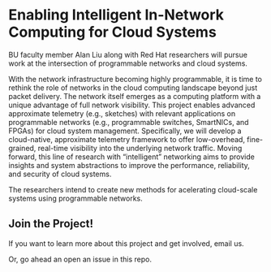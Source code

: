 # Enabling Intelligent In-Network Computing for Cloud Systems

BU faculty member Alan Liu along with Red Hat researchers will pursue work at the intersection of programmable networks and cloud systems. 

With the network infrastructure becoming highly programmable, it is time to rethink the role of networks in the cloud computing landscape beyond just packet delivery. The network itself emerges as a computing platform with a unique advantage of full network visibility. This project enables advanced approximate telemetry (e.g., sketches) with relevant applications on programmable networks (e.g., programmable switches, SmartNICs, and FPGAs) for cloud system management. Specifically, we will develop a cloud-native, approximate telemetry framework to offer low-overhead, fine-grained, real-time visibility into the underlying network traffic. Moving forward, this line of research with “intelligent” networking aims to provide insights and system abstractions to improve the performance, reliability, and security of cloud systems.

The researchers intend to create new methods for acelerating cloud-scale systems using programmable networks. 


## Join the Project!

If you want to learn more about this project and get involved, email us. 

Or, go ahead an open an issue in this repo. 
